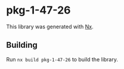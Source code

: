 # pkg-1-47-26

This library was generated with [Nx](https://nx.dev).

## Building

Run `nx build pkg-1-47-26` to build the library.
